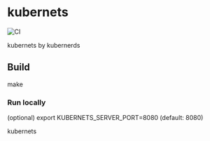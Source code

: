 # kubernets

![CI](https://github.com/infracloudio/kubernets/workflows/CI/badge.svg)

kubernets by kubernerds

## Build

make

### Run locally

(optional) export KUBERNETS_SERVER_PORT=8080 (default: 8080)

kubernets
